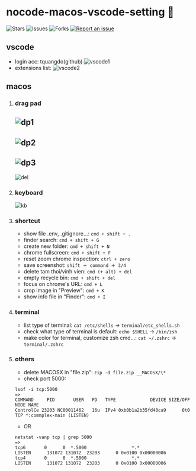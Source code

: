 # nocode-macos-vscode-setting 🐳

![Stars](https://img.shields.io/github/stars/tquangdo/nocode-macos-vscode-setting?color=f05340)
![Issues](https://img.shields.io/github/issues/tquangdo/nocode-macos-vscode-setting?color=f05340)
![Forks](https://img.shields.io/github/forks/tquangdo/nocode-macos-vscode-setting?color=f05340)
[![Report an issue](https://img.shields.io/badge/Support-Issues-green)](https://github.com/tquangdo/nocode-macos-vscode-setting/issues/new)


## vscode
- login acc: tquangdo(github)
![vscode1](screenshots/vscode1.png)
- extensions list:
![vscode2](screenshots/vscode2.png)

## macos
1. ### drag pad
    ![dp1](screenshots/dp1.png)
    ---
    ![dp2](screenshots/dp2.png)
    ---
    ![dp3](screenshots/dp3.png)
    ---
    ![del](screenshots/del.png)
1. ### keyboard
    ![kb](screenshots/kb.png)
1. ### shortcut
    - show file .env, .gitignore...: `cmd + shift + .`
    - finder search: `cmd + shift + G`
    - create new folder: `cmd + shift + N`
    - chrome fullscreen: `cmd + shift + F`
    - reset zoom chrome inspection: `ctrl + zero`
    - save screenshot: `shift ＋ command ＋ 3/4`
    - delete tam thoi/vinh vien: `cmd (+ alt) + del`
    - empty recycle bin: `cmd + shift + del`
    - focus on chrome's URL: `cmd + L`
    - crop image in "Preview": `cmd + K`
    - show info file in "Finder": `cmd + I`
1. ### terminal
    - list type of terminal: `cat /etc/shells` -> `terminal/etc_shells.sh`
    - check what type of terminal is default: `echo $SHELL` -> `/bin/zsh`
    - make color for terminal, customize zsh cmd...: `cat ~/.zshrc` -> `terminal/.zshrc`
1. ### others
    - delete MACOSX in "file.zip": `zip -d file.zip __MACOSX/\*`
    - check port 5000:
    ```shell
    lsof -i tcp:5000
    =>
    COMMAND     PID       USER   FD   TYPE             DEVICE SIZE/OFF NODE NAME
    ControlCe 23203 NC00011462   16u  IPv4 0xb0b1a2b35fd40ca9      0t0  TCP *:commplex-main (LISTEN)
    ```
    - OR
    ```shell
    netstat -vanp tcp | grep 5000
    =>
    tcp6       0      0  *.5000                 *.*                    LISTEN      131072 131072  23203      0 0x0100 0x00000006
    tcp4       0      0  *.5000                 *.*                    LISTEN      131072 131072  23203      0 0x0100 0x00000006
    ```
